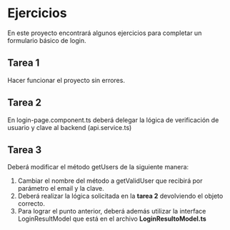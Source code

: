 # Ejercicios

En este proyecto encontrará algunos ejercicios para completar un formulario básico de login.

## Tarea 1
Hacer funcionar el proyecto sin errores.
## Tarea 2
En login-page.component.ts deberá delegar la lógica de verificación de usuario y clave al backend (api.service.ts)
## Tarea 3
Deberá modificar el método getUsers de la siguiente manera:
1. Cambiar el nombre del método a getValidUser que recibirá por parámetro el email y la clave.
2. Deberá realizar la lógica solicitada en la **tarea 2** devolviendo el objeto correcto.
3. Para lograr el punto anterior, deberá además utilizar la interface LoginResultModel que está en el archivo **LoginResultoModel.ts**
